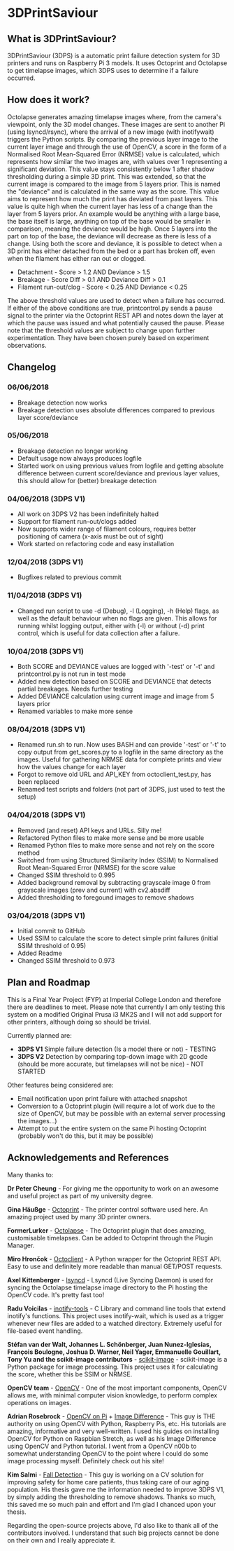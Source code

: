 # 3DPrintSaviour

## What is 3DPrintSaviour?
3DPrintSaviour (3DPS) is a automatic print failure detection system for 3D printers and runs on Raspberry Pi 3 models. It uses Octoprint and Octolapse to get timelapse images, which 3DPS uses to determine if a failure occurred.

## How does it work?
Octolapse generates amazing timelapse images where, from the camera's viewpoint, only the 3D model changes. These images are sent to another Pi (using lsyncd/rsync), where the arrival of a new image (with inotifywait) triggers the Python scripts. By comparing the previous layer image to the current layer image and through the use of OpenCV, a score in the form of a Normalised Root Mean-Squared Error (NRMSE) value is calculated, which represents how similar the two images are, with values over 1 representing a significant deviation. This value stays consistently below 1 after shadow thresholding during a simple 3D print.
This was extended, so that the current image is compared to the image from 5 layers prior. This is named the "deviance" and is calculated in the same way as the score. This value aims to represent how much the print has deviated from past layers. This value is quite high when the current layer has less of a change than the layer from 5 layers prior. An example would be anything with a large base, the base itself is large, anything on top of the base would be smaller in comparison, meaning the deviance would be high. Once 5 layers into the part on top of the base, the deviance will decrease as there is less of a change.
Using both the score and deviance, it is possible to detect when a 3D print has either detached from the bed or a part has broken off, even when the filament has either ran out or clogged.
* Detachment - Score > 1.2 AND Deviance > 1.5
* Breakage - Score Diff > 0.1 AND Deviance Diff > 0.1
* Filament run-out/clog - Score < 0.25 AND Deviance < 0.25

The above threshold values are used to detect when a failure has occurred. If either of the above conditions are true, printcontrol.py sends a pause signal to the printer via the Octoprint REST API and notes down the layer at which the pause was issued and what potentially caused the pause.
Please note that the threshold values are subject to change upon further experimentation. They have been chosen purely based on experiment observations.

## Changelog
### 06/06/2018
* Breakage detection now works
* Breakage detection uses absolute differences compared to previous layer score/deviance
### 05/06/2018
* Breakage detection no longer working
* Default usage now always produces logfile
* Started work on using previous values from logfile and getting absolute difference between current score/deviance and previous layer values, this should allow for (better) breakage detection
### 04/06/2018 (3DPS V1)
* All work on 3DPS V2 has been indefinitely halted
* Support for filament run-out/clogs added
* Now supports wider range of filament colours, requires better positioning of camera (x-axis must be out of sight)
* Work started on refactoring code and easy installation
### 12/04/2018 (3DPS V1)
* Bugfixes related to previous commit
### 11/04/2018 (3DPS V1)
* Changed run script to use -d (Debug), -l (Logging), -h (Help) flags, as well as the default behaviour when no flags are given. This allows for running whilst logging output, either with (-l) or without (-d) print control, which is useful for data collection after a failure.
### 10/04/2018 (3DPS V1)
* Both SCORE and DEVIANCE values are logged with '-test' or '-t' and printcontrol.py is not run in test mode
* Added new detection based on SCORE and DEVIANCE that detects partial breakages. Needs further testing
* Added DEVIANCE calculation using current image and image from 5 layers prior
* Renamed variables to make more sense
### 08/04/2018 (3DPS V1)
* Renamed run.sh to run. Now uses BASH and can provide '-test' or '-t' to copy output from get\_scores.py to a logfile in the same directory as the images. Useful for gathering NRMSE data for complete prints and view how the values change for each layer
* Forgot to remove old URL and API\_KEY from octoclient\_test.py, has been replaced
* Renamed test scripts and folders (not part of 3DPS, just used to test the setup) 

### 04/04/2018 (3DPS V1)
* Removed (and reset) API keys and URLs. Silly me!
* Refactored Python files to make more sense and be more usable
* Renamed Python files to make more sense and not rely on the score method
* Switched from using Structured Similarity Index (SSIM) to Normalised Root Mean-Squared Error (NRMSE) for the score value
* Changed SSIM threshold to 0.995
* Added background removal by subtracting grayscale image 0 from grayscale images (prev and current) with cv2.absdiff
* Added thresholding to foregound images to remove shadows

### 03/04/2018 (3DPS V1)
* Initial commit to GitHub
* Used SSIM to calculate the score to detect simple print failures (initial SSIM threshold of 0.95)
* Added Readme
* Changed SSIM threshold to 0.973

## Plan and Roadmap
This is a Final Year Project (FYP) at Imperial College London and therefore there are deadlines to meet. Please note that currently I am only testing this system on a modified Original Prusa i3 MK2S and I will not add support for other printers, although doing so should be trivial.

Currently planned are:
* **3DPS V1** Simple failure detection (Is a model there or not) - TESTING
* **3DPS V2** Detection by comparing top-down image with 2D gcode (should be more accurate, but timelapses will not be nice) - NOT STARTED

Other features being considered are:
* Email notification upon print failure with attached snapshot
* Conversion to a Octoprint plugin (will require a lot of work due to the size of OpenCV, but may be possible with an external server processing the images...)
* Attempt to put the entire system on the same Pi hosting Octoprint (probably won't do this, but it may be possible)

## Acknowledgements and References

Many thanks to:

**Dr Peter Cheung** - For giving me the opportunity to work on an awesome and useful project as part of my university degree.

**Gina Häußge** - [Octoprint](https://octoprint.org/) - The printer control software used here. An amazing project used by many 3D printer owners.

**FormerLurker** - [Octolapse](https://github.com/FormerLurker/Octolapse) - The Octoprint plugin that does amazing, customisable timelapses. Can be added to Octoprint through the Plugin Manager.

**Miro Hrončok** - [Octoclient](https://github.com/hroncok/octoclient) - A Python wrapper for the Octoprint REST API. Easy to use and definitely more readable than manual GET/POST requests.

**Axel Kittenberger** - [lsyncd](https://github.com/axkibe/lsyncd) - Lsyncd (Live Syncing Daemon) is used for syncing the Octolapse timelapse image directory to the Pi hosting the OpenCV code. It's pretty fast too!

**Radu Voicilas** - [inotify-tools](https://github.com/rvoicilas/inotify-tools) - C Library and command line tools that extend inotify's functions. This project uses inotify-wait, which is used as a trigger whenever new files are added to a watched directory. Extremely useful for file-based event handling.

**Stéfan van der Walt, Johannes L. Schönberger, Juan Nunez-Iglesias, François Boulogne, Joshua D. Warner, Neil Yager, Emmanuelle Gouillart, Tony Yu and the scikit-image contributors** - [scikit-image](http://scikit-image.org/) - scikit-image is a Python package for image processing. This project uses it for calculating the score, whether this be SSIM or NRMSE.

**OpenCV team** - [OpenCV](https://opencv.org/) - One of the most important components, OpenCV allows me, with minimal computer vision knowledge, to perform complex operations on images.

**Adrian Rosebrock** - [OpenCV on Pi](https://www.pyimagesearch.com/2017/09/04/raspbian-stretch-install-opencv-3-python-on-your-raspberry-pi/) + [Image Difference](https://www.pyimagesearch.com/2017/06/19/image-difference-with-opencv-and-python/) - This guy is THE authority on using OpenCV with Python, Raspberry Pis, etc. His tutorials are amazing, informative and very well-written. I used his guides on installing OpenCV for Python on Raspbian Stretch, as well as his Image Difference using OpenCV and Python tutorial. I went from a OpenCV n00b to somewhat understanding OpenCV to the point where I could do some image processing myself. Definitely check out his site!

**Kim Salmi** - [Fall Detection](https://github.com/infr/falldetector-public/blob/master/thesis.md) - This guy is working on a CV solution for improving safety for home care patients, thus taking care of our aging population. His thesis gave me the information needed to improve 3DPS V1, by simply adding the thresholding to remove shadows. Thanks so much, this saved me so much pain and effort and I'm glad I chanced upon your thesis.

Regarding the open-source projects above, I'd also like to thank all of the contributors involved. I understand that such big projects cannot be done on their own and I really appreciate it.  
